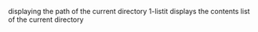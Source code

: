 displaying the path of the current directory
1-listit displays the contents list of the current directory
